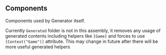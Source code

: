 ## Components

Components used by Generator itself.

Currently `Generated` folder is not in this assembly, it removes any usage of generated contents including helpers like `[Game]` and forces to use `[Context("Game")]` attribute. This may change in future after there will be more useful generated helpers
